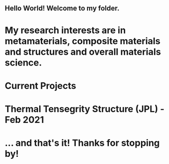 ## Hello World! Welcome to my folder.

# My research interests are in metamaterials, composite materials and structures and overall materials science.

# Current Projects
# Thermal Tensegrity Structure (JPL)  - Feb 2021

# ... and that's it! Thanks for stopping by!